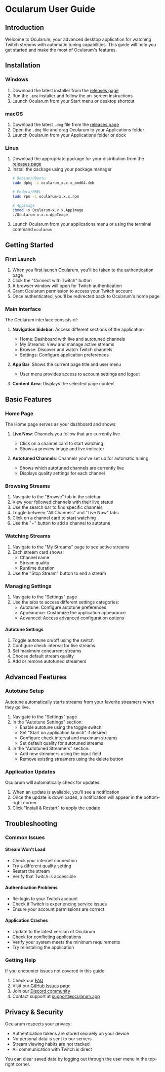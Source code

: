 # Ocularum User Guide

## Introduction

Welcome to Ocularum, your advanced desktop application for watching Twitch streams with automatic tuning capabilities. This guide will help you get started and make the most of Ocularum's features.

## Installation

### Windows
1. Download the latest installer from the [releases page](https://github.com/bluntwizard/Ocularum/releases)
2. Run the `.exe` installer and follow the on-screen instructions
3. Launch Ocularum from your Start menu or desktop shortcut

### macOS
1. Download the latest `.dmg` file from the [releases page](https://github.com/bluntwizard/Ocularum/releases)
2. Open the `.dmg` file and drag Ocularum to your Applications folder
3. Launch Ocularum from your Applications folder or dock

### Linux
1. Download the appropriate package for your distribution from the [releases page](https://github.com/bluntwizard/Ocularum/releases)
2. Install the package using your package manager
   ```bash
   # Debian/Ubuntu
   sudo dpkg -i ocularum_x.x.x_amd64.deb
   
   # Fedora/RHEL
   sudo rpm -i ocularum-x.x.x.rpm
   
   # AppImage
   chmod +x Ocularum-x.x.x.AppImage
   ./Ocularum-x.x.x.AppImage
   ```
3. Launch Ocularum from your applications menu or using the terminal command `ocularum`

## Getting Started

### First Launch

1. When you first launch Ocularum, you'll be taken to the authentication page
2. Click the "Connect with Twitch" button
3. A browser window will open for Twitch authentication
4. Grant Ocularum permission to access your Twitch account
5. Once authenticated, you'll be redirected back to Ocularum's home page

### Main Interface

The Ocularum interface consists of:

1. **Navigation Sidebar**: Access different sections of the application
   - Home: Dashboard with live and autotuned channels
   - My Streams: View and manage active streams
   - Browse: Discover and watch Twitch channels
   - Settings: Configure application preferences

2. **App Bar**: Shows the current page title and user menu
   - User menu provides access to account settings and logout

3. **Content Area**: Displays the selected page content

## Basic Features

### Home Page

The Home page serves as your dashboard and shows:

1. **Live Now**: Channels you follow that are currently live
   - Click on a channel card to start watching
   - Shows a preview image and live indicator

2. **Autotuned Channels**: Channels you've set up for automatic tuning
   - Shows which autotuned channels are currently live
   - Displays quality settings for each channel

### Browsing Streams

1. Navigate to the "Browse" tab in the sidebar
2. View your followed channels with their live status
3. Use the search bar to find specific channels
4. Toggle between "All Channels" and "Live Now" tabs
5. Click on a channel card to start watching
6. Use the "+" button to add a channel to autotune

### Watching Streams

1. Navigate to the "My Streams" page to see active streams
2. Each stream card shows:
   - Channel name
   - Stream quality
   - Runtime duration
3. Use the "Stop Stream" button to end a stream

### Managing Settings

1. Navigate to the "Settings" page
2. Use the tabs to access different settings categories:
   - Autotune: Configure autotune preferences
   - Appearance: Customize the application appearance
   - Advanced: Access advanced configuration options

#### Autotune Settings

1. Toggle autotune on/off using the switch
2. Configure check interval for live streams
3. Set maximum concurrent streams
4. Choose default stream quality
5. Add or remove autotuned streamers

## Advanced Features

### Autotune Setup

Autotune automatically starts streams from your favorite streamers when they go live.

1. Navigate to the "Settings" page
2. In the "Autotune Settings" section:
   - Enable autotune using the toggle switch
   - Set "Start on application launch" if desired
   - Configure check interval and maximum streams
   - Set default quality for autotuned streams
3. In the "Autotuned Streamers" section:
   - Add new streamers using the input field
   - Remove existing streamers using the delete button

### Application Updates

Ocularum will automatically check for updates.

1. When an update is available, you'll see a notification
2. Once the update is downloaded, a notification will appear in the bottom-right corner
3. Click "Install & Restart" to apply the update

## Troubleshooting

### Common Issues

#### Stream Won't Load
- Check your internet connection
- Try a different quality setting
- Restart the stream
- Verify that Twitch is accessible

#### Authentication Problems
- Re-login to your Twitch account
- Check if Twitch is experiencing service issues
- Ensure your account permissions are correct

#### Application Crashes
- Update to the latest version of Ocularum
- Check for conflicting applications
- Verify your system meets the minimum requirements
- Try reinstalling the application

### Getting Help

If you encounter issues not covered in this guide:

1. Check our [FAQ](https://github.com/bluntwizard/Ocularum/wiki/FAQ)
2. Visit our [GitHub Issues](https://github.com/bluntwizard/Ocularum/issues) page
3. Join our [Discord community](https://discord.gg/ocularum)
4. Contact support at support@ocularum.app

## Privacy & Security

Ocularum respects your privacy:

- Authentication tokens are stored securely on your device
- No personal data is sent to our servers
- Stream viewing habits are not tracked
- All communication with Twitch is direct

You can clear saved data by logging out through the user menu in the top-right corner. 